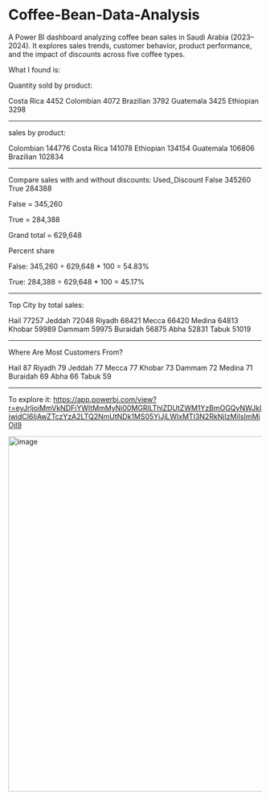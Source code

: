 # Coffee-Bean-Data-Analysis
A Power BI dashboard analyzing coffee bean sales in Saudi Arabia (2023–2024). It explores sales trends, customer behavior, product performance, and the impact of discounts across five coffee types.

What I found is:

Quantity sold by product:

Costa Rica    4452
Colombian     4072
Brazilian     3792
Guatemala     3425
Ethiopian     3298

**************************

sales by product:

Colombian     144776
Costa Rica    141078
Ethiopian     134154
Guatemala     106806
Brazilian     102834
**************************

Compare sales with and without discounts:
Used_Discount
False    345260
True     284388

False = 345,260

True = 284,388

Grand total = 629,648

Percent share

False: 345,260 ÷ 629,648 * 100 = 54.83%

True: 284,388 ÷ 629,648 * 100 = 45.17%
******************************************

Top City by total sales:


Hail        77257
Jeddah      72048
Riyadh      68421
Mecca       66420
Medina      64813
Khobar      59989
Dammam      59975
Buraidah    56875
Abha        52831
Tabuk       51019
***********************************

Where Are Most Customers From?


Hail        87
Riyadh      79
Jeddah      77
Mecca       77
Khobar      73
Dammam      72
Medina      71
Buraidah    69
Abha        66
Tabuk       59
***************************

To explore it: https://app.powerbi.com/view?r=eyJrIjoiMmVkNDFiYWItMmMyNi00MGRlLThlZDUtZWM1YzBmOGQyNWJkIiwidCI6IjAwZTczYzA2LTQ2NmUtNDk1MS05YjJjLWIxMTI3N2RkNjIzMiIsImMiOjl9

<img width="1360" height="707" alt="image" src="https://github.com/user-attachments/assets/14b0b99a-ebb4-4250-90d5-c7e5be8f70a7" />

